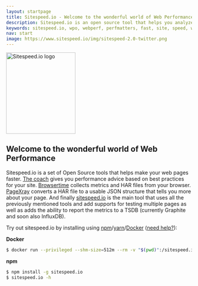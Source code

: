 ```yaml
---
layout: startpage
title: Sitespeed.io - Welcome to the wonderful world of Web Performance
description: Sitespeed.io is an open source tool that helps you analyze and optimize your website speed and performance, based on performance best practices. Run it locally or use it in your continuous integration. Download or fork it on Github!
keywords: sitespeed.io, wpo, webperf, perfmatters, fast, site, speed, web performance optimization, analyze, best practices, continous integration
nav: start
image: https://www.sitespeed.io/img/sitespeed-2.0-twitter.png
---
```

<img src="{{site.baseurl}}/img/logo-christmas.png" class="pull-left img-big" alt="Sitespeed.io logo" width="188" height="221" onLoad="window.performance.mark('logoTime');">

## Welcome to the wonderful world of Web Performance

Sitespeed.io is a set of Open Source tools that helps make your web pages faster. [The coach]({{site.baseurl}}/documentation/coach/) gives you performance advice based on best practices for your site. [Browsertime]({{site.baseurl}}/documentation/browsertime/) collects metrics and HAR files from your browser. [PageXray]({{site.baseurl}}/documentation/pagexray/) converts a HAR file to a usable JSON structure that tells you more about your page. And finally [sitespeed.io]({{site.baseurl}}/documentation/sitespeed.io/) is the main tool that uses all the previously mentioned tools and add supports for testing multiple pages as well as adds the ability to report the metrics to a TSDB (currently Graphite and soon also InfluxDB).

Try out sitespeed.io by installing using [npm](https://www.npmjs.org/)/[yarn](https://yarnpkg.com/)/[Docker](https://hub.docker.com/r/sitespeedio/sitespeed.io/) ([need help?]({{site.baseurl}}/documentation/installation/)):

**Docker**

~~~ bash
$ docker run --privileged --shm-size=512m --rm -v "$(pwd)":/sitespeed.io sitespeedio/sitespeed.io https://www.sitespeed.io/
~~~

**npm**

~~~ bash
$ npm install -g sitespeed.io
$ sitespeed.io -h
~~~
